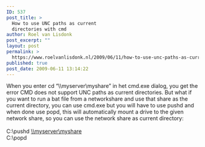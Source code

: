 ```yaml
---
ID: 537
post_title: >
  How to use UNC paths as current
  directories with cmd
author: Roel van Lisdonk
post_excerpt: ""
layout: post
permalink: >
  https://www.roelvanlisdonk.nl/2009/06/11/how-to-use-unc-paths-as-current-directories-with-cmd/
published: true
post_date: 2009-06-11 13:14:22
---
```

<p>When you enter cd “\\myserver\myshare” in het cmd.exe dialog, you get the error CMD does not support UNC paths as current directories. But what if you want to run a bat file from a networkshare and use that share as the current directory, you can use cmd.exe but you will have to use pushd and when done use popd, this will automatically mount a drive to the given network share, so you can use the network share as current directory:   <br />    <br />C:\pushd <a href="file://\\myserver\myshare">\\myserver\myshare</a>    <br />C:\popd    </p>